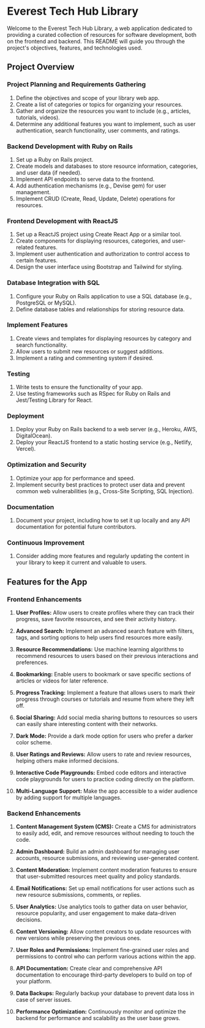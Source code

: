 

# Everest Tech Hub Library

Welcome to the Everest Tech Hub Library, a web application dedicated to providing a curated collection of resources for software development, both on the frontend and backend. This README will guide you through the project's objectives, features, and technologies used.

## Project Overview

### Project Planning and Requirements Gathering

1. Define the objectives and scope of your library web app.
2. Create a list of categories or topics for organizing your resources.
3. Gather and organize the resources you want to include (e.g., articles, tutorials, videos).
4. Determine any additional features you want to implement, such as user authentication, search functionality, user comments, and ratings.

### Backend Development with Ruby on Rails

1. Set up a Ruby on Rails project.
2. Create models and databases to store resource information, categories, and user data (if needed).
3. Implement API endpoints to serve data to the frontend.
4. Add authentication mechanisms (e.g., Devise gem) for user management.
5. Implement CRUD (Create, Read, Update, Delete) operations for resources.

### Frontend Development with ReactJS

1. Set up a ReactJS project using Create React App or a similar tool.
2. Create components for displaying resources, categories, and user-related features.
3. Implement user authentication and authorization to control access to certain features.
4. Design the user interface using Bootstrap and Tailwind for styling.

### Database Integration with SQL

1. Configure your Ruby on Rails application to use a SQL database (e.g., PostgreSQL or MySQL).
2. Define database tables and relationships for storing resource data.

### Implement Features

1. Create views and templates for displaying resources by category and search functionality.
2. Allow users to submit new resources or suggest additions.
3. Implement a rating and commenting system if desired.

### Testing

1. Write tests to ensure the functionality of your app.
2. Use testing frameworks such as RSpec for Ruby on Rails and Jest/Testing Library for React.

### Deployment

1. Deploy your Ruby on Rails backend to a web server (e.g., Heroku, AWS, DigitalOcean).
2. Deploy your ReactJS frontend to a static hosting service (e.g., Netlify, Vercel).

### Optimization and Security

1. Optimize your app for performance and speed.
2. Implement security best practices to protect user data and prevent common web vulnerabilities (e.g., Cross-Site Scripting, SQL Injection).

### Documentation

1. Document your project, including how to set it up locally and any API documentation for potential future contributors.

### Continuous Improvement

1. Consider adding more features and regularly updating the content in your library to keep it current and valuable to users.

## Features for the App

### Frontend Enhancements

1. **User Profiles:** Allow users to create profiles where they can track their progress, save favorite resources, and see their activity history.

2. **Advanced Search:** Implement an advanced search feature with filters, tags, and sorting options to help users find resources more easily.

3. **Resource Recommendations:** Use machine learning algorithms to recommend resources to users based on their previous interactions and preferences.

4. **Bookmarking:** Enable users to bookmark or save specific sections of articles or videos for later reference.

5. **Progress Tracking:** Implement a feature that allows users to mark their progress through courses or tutorials and resume from where they left off.

6. **Social Sharing:** Add social media sharing buttons to resources so users can easily share interesting content with their networks.

7. **Dark Mode:** Provide a dark mode option for users who prefer a darker color scheme.

8. **User Ratings and Reviews:** Allow users to rate and review resources, helping others make informed decisions.

9. **Interactive Code Playgrounds:** Embed code editors and interactive code playgrounds for users to practice coding directly on the platform.

10. **Multi-Language Support:** Make the app accessible to a wider audience by adding support for multiple languages.

### Backend Enhancements

1. **Content Management System (CMS):** Create a CMS for administrators to easily add, edit, and remove resources without needing to touch the code.

2. **Admin Dashboard:** Build an admin dashboard for managing user accounts, resource submissions, and reviewing user-generated content.

3. **Content Moderation:** Implement content moderation features to ensure that user-submitted resources meet quality and policy standards.

4. **Email Notifications:** Set up email notifications for user actions such as new resource submissions, comments, or replies.

5. **User Analytics:** Use analytics tools to gather data on user behavior, resource popularity, and user engagement to make data-driven decisions.

6. **Content Versioning:** Allow content creators to update resources with new versions while preserving the previous ones.

7. **User Roles and Permissions:** Implement fine-grained user roles and permissions to control who can perform various actions within the app.

8. **API Documentation:** Create clear and comprehensive API documentation to encourage third-party developers to build on top of your platform.

9. **Data Backups:** Regularly backup your database to prevent data loss in case of server issues.

10. **Performance Optimization:** Continuously monitor and optimize the backend for performance and scalability as the user base grows.

